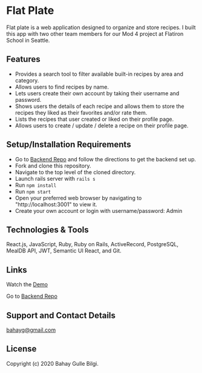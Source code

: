 # Flat Plate

Flat plate is a web application designed to organize and store recipes. I built this app with two other team members for our Mod 4 project at Flatiron School in Seattle.

## Features

- Provides a search tool to filter available built-in recipes by area and category.
- Allows users to find recipes by name.
- Lets users create their own account by taking their username and password.
- Shows users the details of each recipe and allows them to store the recipes they liked as their favorites and/or rate them.
- Lists the recipes that user created or liked on their profile page.
- Allows users to create / update / delete a recipe on their profile page.

## Setup/Installation Requirements

- Go to [Backend Repo](https://github.com/bahayg/recipe-app-backend) and follow the directions to get the backend set up.
- Fork and clone this repository.
- Navigate to the top level of the cloned directory.
- Launch rails server with `rails s`
- Run `npm install`
- Run `npm start`
- Open your preferred web browser by navigating to "http://localhost:3001" to view it.
- Create your own account or login with username/password: Admin

<!-- ## Known Bugs

* Work in progress; there are no known bugs at this time. -->

## Technologies & Tools

React.js, JavaScript, Ruby, Ruby on Rails, ActiveRecord, PostgreSQL, MealDB API, JWT, Semantic UI React, and Git.

## Links

Watch the [Demo](https://youtu.be/7LEKQxTlra8)

Go to [Backend Repo](https://github.com/bahayg/recipe-app-backend)

## Support and Contact Details

bahayg@gmail.com

## License

Copyright (c) 2020 Bahay Gulle Bilgi.

<!-- This software is licenced under the MIT License. -->

<!-- Flat Plate is an app designed to organize and store recipes. A user can create, update, delete,  favorite, and rate recipes. A search tool provides filtering by area and category as well as the ability to find recipes by name.

Flat Plate uses a Ruby on Rails backend, PostgreSQL database, and a React frontend.

I built this project with two other team members for our mod-4 project at Flatiron School in Seattle

To start:

- go to https://github.com/Joshua-Phelps/recipe-app-backend and follow the directions to get the backend set up
- fork and clone this repo
- run npm install
- run npm start
- visit http://localhost:3001/
- Login with
  - username: Admin
  - password: Admin
  - or create your own user  -->

